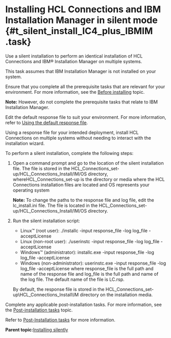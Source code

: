 # Installing HCL Connections and IBM Installation Manager in silent mode {#t_silent_install_IC4_plus_IBMIM .task}

Use a silent installation to perform an identical installation of HCL Connections and IBM® Installation Manager on multiple systems.

This task assumes that IBM Installation Manager is not installed on your system.

Ensure that you complete all the prerequisite tasks that are relevant for your environment. For more information, see the [Before installing](r_before_installing.md) topic.

**Note:** However, do not complete the prerequisite tasks that relate to IBM Installation Manager.

Edit the default response file to suit your environment. For more information, refer to [Using the default response file](t_silent_install_edit_response.md).

Using a response file for your intended deployment, install HCL Connections on multiple systems without needing to interact with the installation wizard.

To perform a silent installation, complete the following steps:

1.  Open a command prompt and go to the location of the silent installation file. The file is stored in the HCL\_Connections\_set-up/HCL\_Connections\_Install/IM/OS directory, whereHCL\_Connections\_set-up is the directory or media where the HCL Connections installation files are located and OS represents your operating system

    **Note:** To change the paths to the response file and log file, edit the lc\_install.ini file. The file is located in the HCL\_Connections\_set-up/HCL\_Connections\_Install/IM/OS directory.

2.  Run the silent installation script:

    -   Linux™ \(root user\): ./installc -input response\_file -log log\_file -acceptLicense
    -   Linux \(non-root user\): ./userinstc -input response\_file -log log\_file -acceptLicense
    -   Windows™ \(administrator\): installc.exe -input response\_file -log log\_file -acceptLicense
    -   Windows \(non-administrator\): userinstc.exe -input response\_file -log log\_file -acceptLicense
    where response\_file is the full path and name of the response file and log\_file is the full path and name of the log file. The default name of the file is LC.rsp.

    By default, the response file is stored in the HCL\_Connections\_set-up\\HCL\_Connections\_Install\\IM directory on the installation media.


Complete any applicable post-installation tasks. For more information, see the [Post-installation tasks](r_post-installation_tasks.md) topic.

Refer to [Post-Installation tasks](r_post-installation_tasks.md) for more information.

**Parent topic:**[Installing silently](../install/c_install_silent.md)

